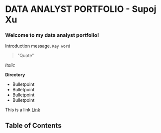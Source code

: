 # DATA ANALYST PORTFOLIO - Supoj Xu

### Welcome to my data analyst portfolio!

Introduction message.
`Key word`
> "Quote"

*Italic*

**Directory**
* Bulletpoint
* Bulletpoint
* Bulletpoint
* Bulletpoint

This is a link [Link](www.google.com)

## Table of Contents
